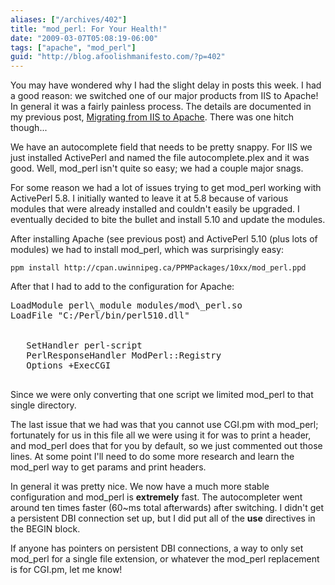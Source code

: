 ```yaml
---
aliases: ["/archives/402"]
title: "mod_perl: For Your Health!"
date: "2009-03-07T05:08:19-06:00"
tags: ["apache", "mod_perl"]
guid: "http://blog.afoolishmanifesto.com/?p=402"
---
```

You may have wondered why I had the slight delay in posts this week. I had a good reason: we switched one of our major products from IIS to Apache! In general it was a fairly painless process. The details are documented in my previous post, [Migrating from IIS to Apache](/archives/59). There was one hitch though...

We have an autocomplete field that needs to be pretty snappy. For IIS we just installed ActivePerl and named the file autocomplete.plex and it was good. Well, mod\_perl isn't quite so easy; we had a couple major snags.

For some reason we had a lot of issues trying to get mod\_perl working with ActivePerl 5.8. I initially wanted to leave it at 5.8 because of various modules that were already installed and couldn't easily be upgraded. I eventually decided to bite the bullet and install 5.10 and update the modules.

After installing Apache (see previous post) and ActivePerl 5.10 (plus lots of modules) we had to install mod\_perl, which was surprisingly easy:

    ppm install http://cpan.uwinnipeg.ca/PPMPackages/10xx/mod_perl.ppd

After that I had to add to the configuration for Apache:

<pre>
LoadModule perl\_module modules/mod\_perl.so
LoadFile "C:/Perl/bin/perl510.dll"

<location /foo/autocomplete/perl="/foo/autocomplete/perl">
   SetHandler perl-script
   PerlResponseHandler ModPerl::Registry
   Options +ExecCGI
</location>
</pre>

Since we were only converting that one script we limited mod\_perl to that single directory.

The last issue that we had was that you cannot use CGI.pm with mod\_perl; fortunately for us in this file all we were using it for was to print a header, and mod\_perl does that for you by default, so we just commented out those lines. At some point I'll need to do some more research and learn the mod\_perl way to get params and print headers.

In general it was pretty nice. We now have a much more stable configuration and mod\_perl is **extremely** fast. The autocompleter went around ten times faster (60~ms total afterwards) after switching. I didn't get a persistent DBI connection set up, but I did put all of the **use** directives in the BEGIN block.

If anyone has pointers on persistent DBI connections, a way to only set mod\_perl for a single file extension, or whatever the mod\_perl replacement is for CGI.pm, let me know!
